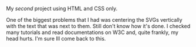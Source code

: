My *second* project using HTML and CSS only.

One of the biggest problems that I had was centering the SVGs vertically with the text that was next to them. Still don't know how it's done. I checked many tutorials and read documentations on W3C and, quite frankly, my head hurts. I'm sure Ill come back to this.

